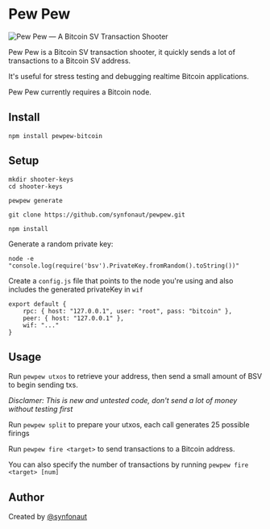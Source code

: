 # Pew Pew

![Pew Pew — A Bitcoin SV Transaction Shooter](https://github.com/synfonaut/pewpew/raw/master/pewpew.png)

Pew Pew is a Bitcoin SV transaction shooter, it quickly sends a lot of transactions to a Bitcoin SV address.

It's useful for stress testing and debugging realtime Bitcoin applications.

Pew Pew currently requires a Bitcoin node.

## Install

    npm install pewpew-bitcoin

## Setup

    mkdir shooter-keys
    cd shooter-keys

    pewpew generate



`git clone https://github.com/synfonaut/pewpew.git`

`npm install`

Generate a random private key:

`node -e "console.log(require('bsv').PrivateKey.fromRandom().toString())"`

Create a `config.js` file that points to the node you're using and also includes the generated privateKey in `wif`

    export default {
        rpc: { host: "127.0.0.1", user: "root", pass: "bitcoin" },
        peer: { host: "127.0.0.1" },
        wif: "..."
    }

## Usage

Run `pewpew utxos` to retrieve your address, then send a small amount of BSV to begin sending txs.

*Disclamer: This is new and untested code, don't send a lot of money without testing first*

Run `pewpew split` to prepare your utxos, each call generates 25 possible firings

Run `pewpew fire <target>` to send transactions to a Bitcoin address.

You can also specify the number of transactions by running `pewpew fire <target> [num]`



## Author

Created by [@synfonaut](https://twitter.com/synfonaut)
